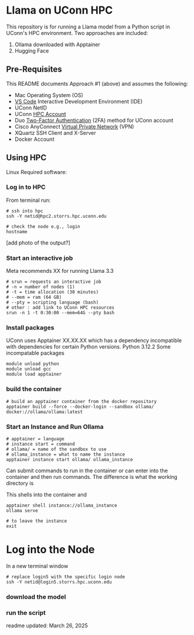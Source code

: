 # Llama on UConn HPC
This repository is for running a Llama model from a Python script in UConn's HPC environment. Two approaches are included:

1. Ollama downloaded with Apptainer
2. Hugging Face

## Pre-Requisites
This README documents Approach #1 (above) and assumes the following:
- Mac Operating System (OS)
- [VS Code](https://code.visualstudio.com) Interactive Development Environment (IDE)
- UConn NetID
- UConn [HPC Account](https://login.uconn.edu/cas/login?service=https%3A%2F%2Fhpc.uconn.edu%2Fwp-login.php%3Fprivacy%3D2%26redirect_to%3Dhttps%253A%252F%252Fhpc.uconn.edu%252Fstorrs%252Faccount-application%252F)
- Duo [Two-Factor Authentication](https://kb.uconn.edu/space/IKB/10789815076/Setting+up+a+Mobile+Phone+for+2FA) (2FA) method for UConn account
- Cisco AnyConnect [Virtual Private Network](https://kb.uconn.edu/space/IKB/10907091023/Set+Up+Cisco+AnyConnect+VPN) (VPN)
- XQuartz SSH Client and X-Server
- Docker Account



## Using HPC
Linux
Required software: 

### Log in to HPC
From terminal run:
```
# ssh into hpc
ssh -Y netid@hpc2.storrs.hpc.uconn.edu

# check the node e.g., login
hostname
```
[add photo of the output?]

### Start an interactive job
Meta recommends XX for running Llama 3.3
```
# srun = requests an interactive job
# -n = number of nodes (1)
# -t = time allocation (30 minutes)
# --mem = ram (64 GB)
# --pty = scripting language (bash)
# other : add link to UConn HPC resources
srun -n 1 -t 0:30:00 --mem=64G --pty bash
```
### Install packages
UConn uses Apptainer XX.XX.XX which has a dependency incompatible with dependencies for certain Python versions. 
Python 3.12.2
Some incompatable packages
```
module unload python
module unload gcc
module load apptainer
```
### build the container 
```
# build an apptainer container from the docker repository
apptainer build --force --docker-login --sandbox ollama/ docker://ollama/ollama:latest

```
### Start an Instance and Run Ollama
```
# apptainer = language
# instance start = command
# ollama/ = name of the sandbox to use
# ollama_instance = what to name the instance
apptainer instance start ollama/ ollama_instance
```

Can submit commands to run in the container or can enter into the container and then run commands. The difference is what the working directory is

This shells into the container and 
```
apptainer shell instance://ollama_instance
ollama serve

# to leave the instance
exit
```

# Log into the Node
In a new terminal window
```
# replace login5 with the specific login node
ssh -Y netid@login5.storrs.hpc.uconn.edu
```
### download the model
### run the script

readme updated: March 26, 2025